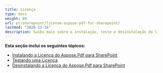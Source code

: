 ```yaml
---
title: Licença
type: docs
weight: 60
url: pt/sharepoint/license-aspose-pdf-for-sharepoint/
lastmod: "2020-12-16"
description: Saiba mais sobre a instalação, teste e desinstalação da licença da API PDF SharePoint. 
---
```


**Esta seção inclui os seguintes tópicos:**
- [Instalando a Licença do Aspose.Pdf para SharePoint](/pdf/sharepoint/installing-aspose-pdf-for-sharepoint-license/)
- [Testando uma Licença](/pdf/sharepoint/testing-a-license/)
- [Desinstalando a Licença do Aspose.Pdf para SharePoint](/pdf/sharepoint/uninstalling-aspose-pdf-for-sharepoint-license/)